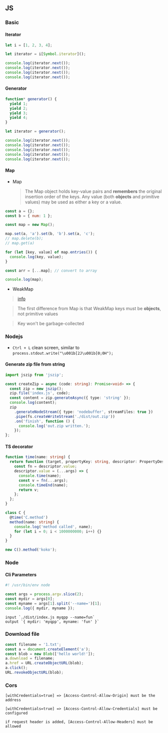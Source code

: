 ## JS

### Basic

#### Iterator

```js
let i = [1, 2, 3, 4];

let iterator = i[Symbol.iterator]();

console.log(iterator.next());
console.log(iterator.next());
console.log(iterator.next());
console.log(iterator.next());
```

#### Generator

```js
function* generator() {
  yield 1;
  yield 2;
  yield 3;
  yield 4;
}

let iterator = generator();

console.log(iterator.next());
console.log(iterator.next());
console.log(iterator.next());
console.log(iterator.next());
console.log(iterator.next());
```

#### Map

- Map
  > The Map object holds key-value pairs and **remembers** the original insertion order of the keys. Any value (both **objects** and primitive values) may be used as either a key or a value.

```js
const a = {};
const b = { num: 1 };

const map = new Map();

map.set(a, 'a').set(b, 'b').set(a, 'c');
// map.delete(b);
// map.get(a)

for (let [key, value] of map.entries()) {
  console.log(key, value);
}

const arr = [...map]; // convert to array

console.log(map);
```

- WeakMap

> [info](https://javascript.info/weakmap-weakset)

> The first difference from Map is that WeakMap keys must be **objects**, not primitive values

> Key won't be garbage-collected

### Nodejs

- `Ctrl + L` clean screen, similar to `process.stdout.write("\u001b[2J\u001b[0;0H");`

#### Generate zip file from string

```ts
import jszip from 'jszip';

const createZip = async (code: string): Promise<void> => {
  const zip = new jszip();
  zip.file('index.js', code);
  const content = zip.generateAsync({ type: 'string' });
  console.log(content);
  zip
    .generateNodeStream({ type: 'nodebuffer', streamFiles: true })
    .pipe(fs.createWriteStream('./dist/out.zip'))
    .on('finish', function () {
      console.log('out.zip written.');
    });
};
```

#### TS decorator

```ts
function time(name: string) {
  return function (target, propertyKey: string, descriptor: PropertyDescriptor) {
    const fn = descriptor.value;
    descriptor.value = (...args) => {
      console.time(name);
      const v = fn(...args);
      console.timeEnd(name);
      return v;
    };
  };
}

class C {
  @time('C.method')
  method(name: string) {
    console.log('method called', name);
    for (let i = 0; i < 1000000000; i++) {}
  }
}

new C().method('koko');
```

### Node

#### Cli Parameters

```ts
#! /usr/bin/env node

const args = process.argv.slice(2);
const mydir = args[0];
const myname = args[1].split('--name=')[1];
console.log({ mydir, myname });
```

```
input `./dist/index.js myqpp --name=fun`
output `{ mydir: 'myqpp', myname: 'fun' }`
```

### Download file

```js
const filename = '1.txt';
const a = document.createElement('a');
const blob = new Blob(['hello world!']);
a.download = filename;
a.href = URL.createObjectURL(blob);
a.click();
URL.revokeObjectURL(blob);
```

### Cors

```
[withCredentials=true] => [Access-Control-Allow-Origin] must be the address

[withCredentials=true] => [Access-Control-Allow-Credentials] must be configured

if request header is added, [Access-Control-Allow-Headers] must be allowed

```
